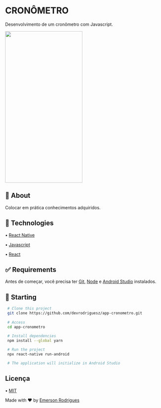 
# CRONÔMETRO
Desenvolvimento de um cronômetro com Javascript.


<img src="https://user-images.githubusercontent.com/110337546/184050505-254802ba-f0bc-4c5b-a7c5-c67ef94ac3de.gif" width="250" height="490">

## 🎯 About
Colocar em prática conhecimentos adquiridos.

## 🚀 Technologies
• [React Native](https://reactnative.dev)

• [Javascript](https://www.javascript.com)

• [React](https://pt-br.reactjs.org)

## ✅ Requirements

Antes de começar, você precisa ter [Git](https://git-scm.com), [Node](https://nodejs.org/en/) e [Android Studio](https://developer.android.com/studio) instalados.

## 🏁 Starting

```bash 
 # Clone this project
 git clone https://github.com/devrodriguesz/app-cronometro.git
  
 # Access
 cd app-cronometro
  
 # Install dependencies
 npm install --global yarn

 # Run the project
 npx react-native run-android

 # The application will initialize in Android Studio
``` 

## Licença

• [MIT](https://choosealicense.com/licenses/mit/)

Made with ❤️ by [Emerson Rodrigues](https://github.com/devrodriguesz/)
